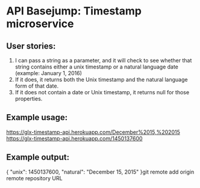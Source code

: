 # API Basejump: Timestamp microservice

## User stories:

1. I can pass a string as a parameter, and it will check to see whether that string contains either a unix timestamp or a natural language date (example: January 1, 2016)
2. If it does, it returns both the Unix timestamp and the natural language form of that date.
3. If it does not contain a date or Unix timestamp, it returns null for those properties.

## Example usage:
https://glx-timestamp-api.herokuapp.com/December%2015,%202015 <br/>
https://glx-timestamp-api.herokuapp.com/1450137600

## Example output:
{ "unix": 1450137600, "natural": "December 15, 2015" }git remote add origin remote repository URL
